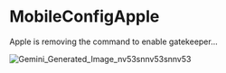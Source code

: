 # MobileConfigApple
Apple is removing the command to enable gatekeeper...



![Gemini_Generated_Image_nv53snnv53snnv53](https://github.com/user-attachments/assets/0505cd7c-351f-4462-8ab5-92a84b677aa9)
